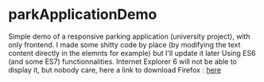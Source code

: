 # parkApplicationDemo
Simple demo of a responsive parking application (university project), with only frontend. I made some shitty code by place (by modifying the text content directly in the elemnts for example) but I'll update it later
Using ES6 (and some ES7) functionnalities. Internet Explorer 6 will not be able to display it, but nobody care, here a link to download Firefox : [here](https://www.mozilla.org/firefox/download/thanks/ "Firefox")
